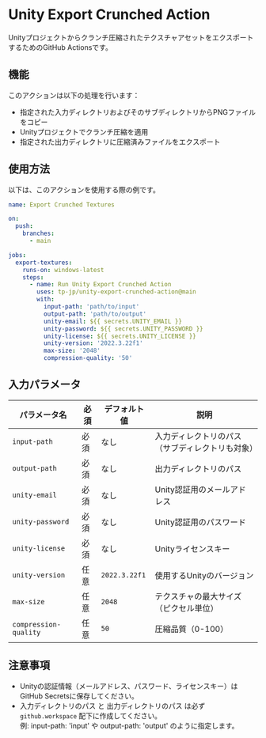 # Unity Export Crunched Action

Unityプロジェクトからクランチ圧縮されたテクスチャアセットをエクスポートするためのGitHub Actionsです。

## 機能
このアクションは以下の処理を行います：
- 指定された入力ディレクトリおよびそのサブディレクトリからPNGファイルをコピー
- Unityプロジェクトでクランチ圧縮を適用
- 指定された出力ディレクトリに圧縮済みファイルをエクスポート

## 使用方法

以下は、このアクションを使用する際の例です。

```yaml
name: Export Crunched Textures

on:
  push:
    branches:
      - main

jobs:
  export-textures:
    runs-on: windows-latest
    steps:
      - name: Run Unity Export Crunched Action
        uses: tp-jp/unity-export-crunched-action@main
        with:
          input-path: 'path/to/input'
          output-path: 'path/to/output'
          unity-email: ${{ secrets.UNITY_EMAIL }}
          unity-password: ${{ secrets.UNITY_PASSWORD }}
          unity-license: ${{ secrets.UNITY_LICENSE }}
          unity-version: '2022.3.22f1'
          max-size: '2048'
          compression-quality: '50'
```

## 入力パラメータ

| パラメータ名            | 必須  | デフォルト値       | 説明                                                                 |
|-------------------------|-------|-------------------|----------------------------------------------------------------------|
| `input-path`           | 必須  | なし              | 入力ディレクトリのパス（サブディレクトリも対象）                      |
| `output-path`          | 必須  | なし              | 出力ディレクトリのパス                                              |
| `unity-email`          | 必須  | なし              | Unity認証用のメールアドレス                                         |
| `unity-password`       | 必須  | なし              | Unity認証用のパスワード                                             |
| `unity-license`        | 必須  | なし              | Unityライセンスキー                                                 |
| `unity-version`        | 任意  | `2022.3.22f1`     | 使用するUnityのバージョン                                           |
| `max-size`             | 任意  | `2048`            | テクスチャの最大サイズ（ピクセル単位）                              |
| `compression-quality`  | 任意  | `50`              | 圧縮品質（0-100）                                                   |

## 注意事項
- Unityの認証情報（メールアドレス、パスワード、ライセンスキー）はGitHub Secretsに保存してください。
- 入力ディレクトリのパス と 出力ディレクトリのパス は必ず `github.workspace` 配下に作成してください。  
  例: input-path: 'input' や output-path: 'output' のように指定します。

